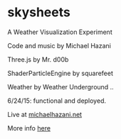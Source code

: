 # skysheets

A Weather Visualization Experiment

Code and music by Michael Hazani

Three.js by Mr. d00b

ShaderParticleEngine by squarefeet

Weather by Weather Underground
..

6/24/15: functional and deployed.

Live at [michaelhazani.net](http://skysheets.michaelhazani.net/ "skysheets deployed")

More info [here](http://michaelhazani.net/post/122358860249/1-skysheets "skysheets on tumblr")


